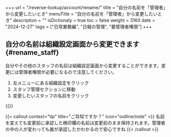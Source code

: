 +++
url = "/reverse-lookup/account/rename/"
title = "自分の名前を「管理者」から変更したいとき"
menuTitle = "自分の名前を「管理者」から変更したいとき"
description = ""
isDictionaly = true
toc = false
weight = 3160
date = "2024-12-27"
tags = ["日常業務編", "日報の管理", "要管理者権限"]
+++

## 自分の名前は組織設定画面から変更できます{#rename_staff}

自分やその他のスタッフの名前は組織設定画面から変更することができます。変更には管理者権限が必要になるので注意してください。

1. 左メニューにある組織設定をクリック
2. スタッフ管理セクションに移動
3. 変更したいスタッフの名前をクリック

{{<iTablet filename="img/rename" msg="名前を変えることができるのは管理者権限のスタッフのみです" alice="pc">}}

{{< callout context="tip" title="ご存知ですか？" icon="outline/note" >}}
名前を変えても変更前に承認した検印欄の名前は変更前のまま保持されます。管理者の中の人が変わっても誰が承認したかわかるので安心ですね
{{< /callout >}}
